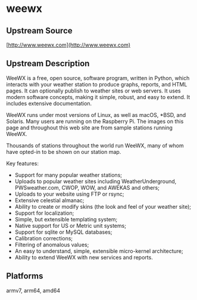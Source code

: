 # weewx

## Upstream Source

[http://www.weewx.com](http://www.weewx.com)

## Upstream Description

WeeWX is a free, open source, software program, written in Python, which interacts with your weather station to produce graphs, reports, and HTML pages. It can optionally publish to weather sites or web servers. It uses modern software concepts, making it simple, robust, and easy to extend. It includes extensive documentation.

WeeWX runs under most versions of Linux, as well as macOS, *BSD, and Solaris. Many users are running on the Raspberry Pi. The images on this page and throughout this web site are from sample stations running WeeWX.

Thousands of stations throughout the world run WeeWX, many of whom have opted-in to be shown on our station map.

Key features:

* Support for many popular weather stations;
* Uploads to popular weather sites including WeatherUnderground, PWSweather.com, CWOP, WOW, and AWEKAS and others;
* Uploads to your website using FTP or rsync;
* Extensive celestial almanac;
* Ability to create or modify skins (the look and feel of your weather site);
* Support for localization;
* Simple, but extensible templating system;
* Native support for US or Metric unit systems;
* Support for sqlite or MySQL databases;
* Calibration corrections;
* Filtering of anomalous values;
* An easy to understand, simple, extensible micro-kernel architecture;
* Ability to extend WeeWX with new services and reports.

## Platforms

armv7, arm64, amd64
